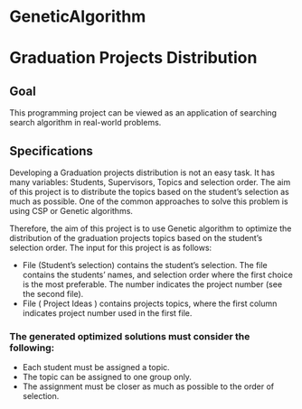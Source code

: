 # GeneticAlgorithm
  <h1>Graduation Projects Distribution</h1>
  <h2>Goal</h2>
  <p>This programming project can be viewed as an application of searching search algorithm in real-world problems.</p>
  <h2>Specifications</h2>
  <p>Developing a Graduation projects distribution is not an easy task. It has many variables: Students, Supervisors, Topics and selection order. The aim of this project is to distribute the topics based on the student’s selection as much as possible. One of the common approaches to solve this problem is using CSP or Genetic algorithms.</p>
  <p>Therefore, the aim of this project is to use Genetic algorithm to optimize the distribution of the graduation projects topics based on the student’s selection order. The input for this project is as follows:</p>
  <ul>
    <li>File (Student’s selection) contains the student’s selection. The file contains the students’ names, and selection order where the first choice is the most preferable. The number indicates the project number (see the second file).</li>
    <li>File ( Project Ideas ) contains projects topics, where the first column indicates project number used in the first file.</li>
  </ul>
  <h3>The generated optimized solutions must consider the following:</h3>
  <ul>
    <li>Each student must be assigned a topic.</li>
    <li>The topic can be assigned to one group only.</li>
    <li>The assignment must be closer as much as possible to the order of selection.</li>
  </ul>
